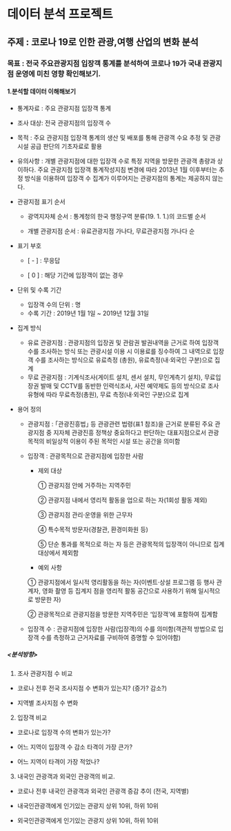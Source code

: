 # 데이터 분석 프로젝트 

## 주제 : 코로나 19로 인한 관광,여행 산업의 변화 분석



###  목표 : 전국 주요관광지점 입장객 통계를 분석하여 코로나 19가 국내 관광지점 운영에 미친 영향 확인해보기.



#### 1.분석할 데이터 이해해보기

- 통계자료 : 주요 관광지점 입장객 통계 

- 조사 대상: 전국 관광지점의  입장객 수

- 목적 : 주요 관광지점 입장객 통계의 생산 및 배포를 통해 관광객 수요 추정 및 관광시설 공급 판단의 기초자료로 활용

  

- 유의사항 :  개별 관광지점에 대한 입장객 수로 특정 지역을 방문한 관광객 총량과 상이하다. 주요 관광지점 입장객 통계작성지침 변경에 따라 2013년 1월 이후부터는 추정 방식을 이용하여 입장객 수 집계가 이루어지는 관광지점의 통계는 제공하지 않는다.

  

- 관광지점 표기 순서 

  - 광역지자체 순서 : 통계청의 한국 행정구역 분류(19. 1. 1.)의 코드별 순서 

  - 개별 관광지점 순서 : 유료관광지점 가나다, 무료관광지점 가나다 순 

    

- 표기 부호 

  - [ - ] : 무응답 

  - [ 0 ] : 해당 기간에 입장객이 없는 경우 

    

- 단위 및 수록 기간 
  - 입장객 수의 단위 : 명 
  - 수록 기간 : 2019년 1월 1일 ~ 2019년 12월 31일 

- 집계 방식 
  - 유료 관광지점 : 관광지점의 입장권 및 관람권 발권내역을 근거로 하여 입장객 수를 조사하는 방식 또는 관광시설 이용 시 이용료를 징수하여 그 내역으로 입장객 수를 조사하는 방식으로 유료측정 (총원), 유료측정(내·외국인 구분)으로 집계 
  - 무료 관광지점 : 기계식조사(게이트 설치, 센서 설치, 무인계측기 설치), 무료입장권 발매 및 CCTV를 동반한 인력식조사, 사전 예약제도 등의 방식으로 조사 유형에 따라 무료측정(총원), 무료 측정(내·외국인 구분)으로 집계 

- 용어 정의 

  - 관광지점 : ｢관광진흥법｣ 등 관광관련 법령(표1 참조)을 근거로 분류된 주요 관광지점 중 지자체 관광진흥 정책상 중요하다고 판단하는 대표지점으로서 관광목적의 비일상적 이용이 주된 목적인 시설 또는 공간을 의미함

  - 입장객 : 관광목적으로 관광지점에 입장한 사람

    

    - 제외 대상 

      ① 관광지점 안에 거주하는 지역주민 

      ② 관광지점 내에서 영리적 활동을 업으로 하는 자(1회성 활동 제외) 

      ③ 관광지점 관리·운영을 위한 근무자 

      ④ 특수목적 방문자(경찰관, 환경미화원 등)

      ⑤ 단순 통과를 목적으로 하는 자 등은 관광목적의 입장객이 아니므로 집계 대상에서 제외함 

    -  예외 사항 

      ① 관광지점에서 일시적 영리활동을 하는 자(이벤트·상설 프로그램 등 행사 관계자, 영화 촬영 등 집계지 점을 영리적 활동 공간으로 사용하기 위해 일시적으로 방문한 자) 

      ② 관광목적으로 관광지점을 방문한 지역주민은 ‘입장객’에 포함하여 집계함 

      

  - 입장객 수 : 관광지점에 입장한 사람(입장객)의 수를 의미함(객관적 방법으로 입장객 수를 측정하고 근거자료를 구비하여 증명할 수 있어야함)

##### <분석방향> 

1. 조사 관광지점 수 비교

- 코로나 전후 전국 조사지점 수 변화가 있는지? (증가? 감소?)

- 지역별 조사지점 수 변화

2. 입장객 비교

- 코로나로 입장객 수의 변화가 있는가?

- 어느 지역이 입장객 수 감소 타격이 가장 큰가?

- 어느 지역이 타격이 가장 적었나?

3. 내국인 관광객과 외국인 관광객의 비교.

- 코로나 전후 내국인 관광객과 외국인 관광객 증감 추이 (전국, 지역별)

- 내국인관광객에게 인기있는 관광지 상위 10위, 하위 10위

- 외국인관광객에게 인기있는 관광지 상위 10위, 하위 10위



